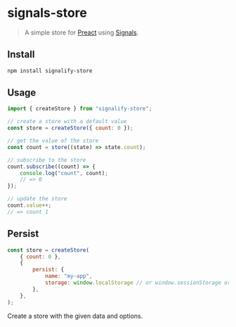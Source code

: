 
# signals-store

> A simple store for [Preact](https://preactjs.com/) using [Signals](https://github.com/preactjs/signals).

## Install

```sh
npm install signalify-store
```

## Usage

```js
import { createStore } from "signalify-store";
```

```js
// create a store with a default value
const store = createStore({ count: 0 });

// get the value of the store
const count = store((state) => state.count);

// subscribe to the store
count.subscribe((count) => {
	console.log("count", count);
    // => 0
});

// update the store
count.value++;
// => count 1
```

## Persist

```js
const store = createStore(
	{ count: 0 },
	{
		persist: {
			name: "my-app",
			storage: window.localStorage // or window.sessionStorage or window.caches or any other instance of Storage
		},
	},
);
```

Create a store with the given data and options.
